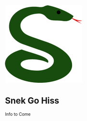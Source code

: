 ![Snek Logo](https://raw.githubusercontent.com/SnekCrypto/Snek/gh-pages/LOGO.png "SNEK")

 <div class="Snek Go Hiss">
  <h1>Snek Go Hiss</h1>
  <p>Info to Come</p>
</div> 
